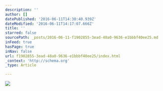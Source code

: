 ```yaml
---
description: ''
author: []
datePublished: '2016-06-11T14:30:40.939Z'
dateModified: '2016-06-11T14:17:07.666Z'
title: ''
starred: false
sourcePath: _posts/2016-06-11-f1902855-3ead-48a0-9636-e1bbbf40ee25.md
inFeed: true
hasPage: true
inNav: false
url: f1902855-3ead-48a0-9636-e1bbbf40ee25/index.html
_context: 'http://schema.org'
_type: Article

---
```

![](https://the-grid-user-content.s3-us-west-2.amazonaws.com/63ee56a1-edc0-4e40-a767-079cf5be2879.jpg)